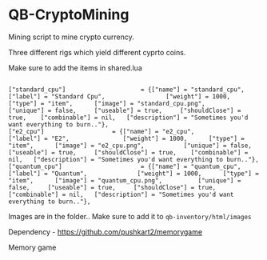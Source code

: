 # QB-CryptoMining

Mining script to mine crypto currency.

Three different rigs which yield different cyprto coins.

Make sure to add the items in shared.lua

```
	
["standard_cpu"] 			 	 	 = {["name"] = "standard_cpu", 			  			["label"] = "Standard Cpu", 				["weight"] = 1000, 		["type"] = "item", 		["image"] = "standard_cpu.png", 			["unique"] = false, 	["useable"] = true, 	["shouldClose"] = true,    ["combinable"] = nil,   ["description"] = "Sometimes you'd want everything to burn.."},	
["e2_cpu"] 			 	 	 = {["name"] = "e2_cpu", 			  			["label"] = "E2", 				["weight"] = 1000, 		["type"] = "item", 		["image"] = "e2_cpu.png", 			["unique"] = false, 	["useable"] = true, 	["shouldClose"] = true,    ["combinable"] = nil,   ["description"] = "Sometimes you'd want everything to burn.."},	
["quantum_cpu"] 			 	 	 = {["name"] = "quantum_cpu", 			  			["label"] = "Quantum", 				["weight"] = 1000, 		["type"] = "item", 		["image"] = "quantum_cpu.png", 			["unique"] = false, 	["useable"] = true, 	["shouldClose"] = true,    ["combinable"] = nil,   ["description"] = "Sometimes you'd want everything to burn.."},

```

Images are in the folder.. Make sure to add it to ```qb-inventory/html/images```

Dependency - https://github.com/pushkart2/memorygame

Memory game
